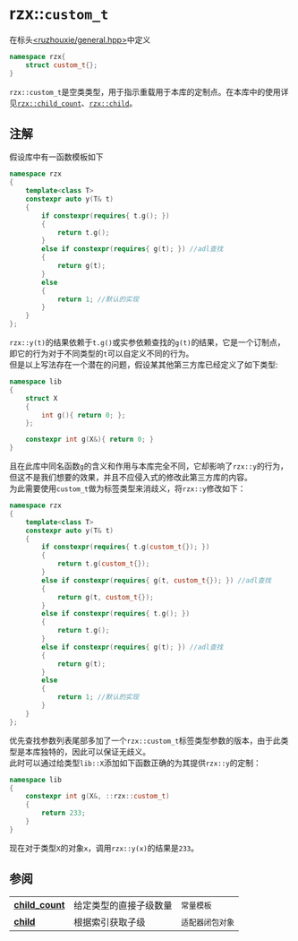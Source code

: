 # rzx::`custom_t`
在标头[<ruzhouxie/general.hpp>](../headers/general.md "headers/general")中定义
```cpp
namespace rzx{
    struct custom_t{};
}
```
`rzx::custom_t`是空类类型，用于指示重载用于本库的定制点。在本库中的使用详见[`rzx::child_count`][child_count]、[`rzx::child`][child]。
## 注解
假设库中有一函数模板如下
```cpp
namespace rzx
{
    template<class T>
    constexpr auto y(T& t)
    {
        if constexpr(requires{ t.g(); })
        {
            return t.g();
        }
        else if constexpr(requires{ g(t); }) //adl查找
        {
            return g(t);
        }
        else
        {
            return 1; //默认的实现
        } 
    }
};
```
`rzx::y(t)`的结果依赖于`t.g()`或实参依赖查找的`g(t)`的结果，它是一个订制点，即它的行为对于不同类型的`t`可以自定义不同的行为。  
但是以上写法存在一个潜在的问题，假设某其他第三方库已经定义了如下类型:
```cpp
namespace lib
{
    struct X
    {
        int g(){ return 0; };
    };

    constexpr int g(X&){ return 0; }
}
```
且在此库中同名函数`g`的含义和作用与本库完全不同，它却影响了`rzx::y`的行为，但这不是我们想要的效果，并且不应侵入式的修改此第三方库的内容。  
为此需要使用`custom_t`做为标签类型来消歧义，将`rzx::y`修改如下：
```cpp
namespace rzx
{
    template<class T>
    constexpr auto y(T& t)
    {
        if constexpr(requires{ t.g(custom_t{}); })
        {
            return t.g(custom_t{});
        }
        else if constexpr(requires{ g(t, custom_t{}); }) //adl查找
        {
            return g(t, custom_t{});
        }
        else if constexpr(requires{ t.g(); })
        {
            return t.g();
        }
        else if constexpr(requires{ g(t); }) //adl查找
        {
            return g(t);
        }
        else
        {
            return 1; //默认的实现
        } 
    }
};
```
优先查找参数列表尾部多加了一个`rzx::custom_t`标签类型参数的版本，由于此类型是本库独特的，因此可以保证无歧义。  
此时可以通过给类型`lib::X`添加如下函数正确的为其提供`rzx::y`的定制：
```cpp
namespace lib
{
    constexpr int g(X&, ::rzx::custom_t)
    {
        return 233;
    }
}
```
现在对于类型`X`的对象`x`，调用`rzx::y(x)`的结果是`233`。

## 参阅
||||
|-|-|-|
| [**child_count**][child_count] | 给定类型的直接子级数量 | `常量模板` |
| [**child**][child] | 根据索引获取子级 | `适配器闭包对象` |

[child_count]:../heterogeneous/child_count.md
[child]:../heterogeneous/child.md